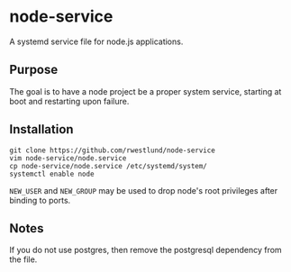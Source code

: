 # node-service

A systemd service file for node.js applications.

## Purpose

The goal is to have a node project be a proper system service, starting at
boot and restarting upon failure.

## Installation

```
git clone https://github.com/rwestlund/node-service
vim node-service/node.service
cp node-service/node.service /etc/systemd/system/
systemctl enable node
```

`NEW_USER` and `NEW_GROUP` may be used to drop node's root privileges after
binding to ports.

## Notes

If you do not use postgres, then remove the postgresql dependency from the
file.
